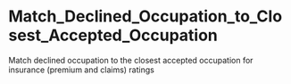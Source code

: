 # Match_Declined_Occupation_to_Closest_Accepted_Occupation
Match declined occupation to the closest accepted occupation for insurance (premium and claims) ratings
